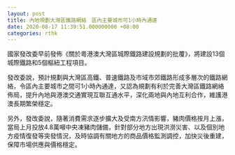 ```yaml
---
layout: post
title: 內地規劃大灣區鐵路網絡　區內主要城市可1小時內通達
date: 2020-08-17 11:39:51.000000000 +08:00
categories: rthk
---
```


國家發改委早前發佈《關於粵港澳大灣區城際鐵路建設規劃的批覆》，將建設13個城際鐵路和5個樞紐工程項目。

發改委說，預計規劃與大灣區高鐵、普速鐵路及市域市郊鐵路形成多層次的鐵路網絡，令區內主要城市之間可1小時內通達，又認為規劃有利於完善大灣區鐵路網絡佈局，提升內地與港澳交通實現互聯互通水平，深化兩地與內地互利合作，維護港澳長期繁榮穩定。

另外，發改委說，隨著消費需求逐步擴大及受南方汛情影響，豬肉價格按月上漲，當局上月投放4.8萬噸中央凍豬肉儲備，針對部分地方出現洪澇災害、以及個別地方疫情復發等突發情況，及時協調有關地方的商品價格監測調控，加快災後重建，保障市場供應與價格穩定。
